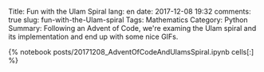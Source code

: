 ﻿Title: Fun with the Ulam Spiral
lang: en
date: 2017-12-08 19:32
comments: true
slug: fun-with-the-Ulam-spiral
Tags: Mathematics
Category: Python
Summary: Following an Advent of Code, we're examing the Ulam spiral and its implementation and end up with some nice GIFs. 

{% notebook posts/20171208_AdventOfCodeAndUlamsSpiral.ipynb cells[:] %}
